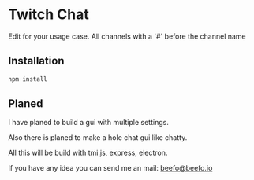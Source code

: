 # Twitch Chat

Edit for your usage case.
All channels with a '#' before the channel name

## Installation

```sh
npm install 
```

## Planed

I have planed to build a gui with multiple settings. 

Also there is planed to make a hole chat gui like chatty.

All this will be build with tmi.js, express, electron.

If you have any idea you can send me an mail: 
[beefo@beefo.io](mailto:beefo@beefo.io)

